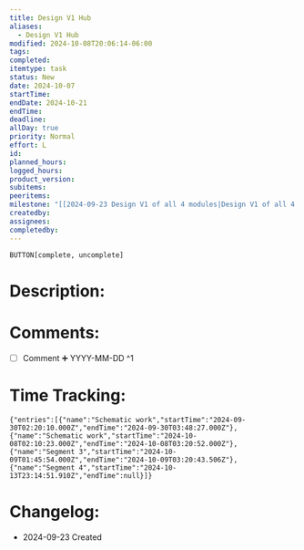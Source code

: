 ```yaml
---
title: Design V1 Hub
aliases:
  - Design V1 Hub
modified: 2024-10-08T20:06:14-06:00
tags: 
completed: 
itemtype: task
status: New
date: 2024-10-07
startTime: 
endDate: 2024-10-21
endTime: 
deadline: 
allDay: true
priority: Normal
effort: L
id: 
planned_hours: 
logged_hours: 
product_version: 
subitems: 
peeritems: 
milestone: "[[2024-09-23 Design V1 of all 4 modules|Design V1 of all 4 modules]]"
createdby: 
assignees: 
completedby: 
---
```

`BUTTON[complete, uncomplete]`

# Description:

# Comments:
- [ ] Comment ➕ YYYY-MM-DD ^1

# Time Tracking:
```simple-time-tracker
{"entries":[{"name":"Schematic work","startTime":"2024-09-30T02:20:10.000Z","endTime":"2024-09-30T03:48:27.000Z"},{"name":"Schematic work","startTime":"2024-10-08T02:10:23.000Z","endTime":"2024-10-08T03:20:52.000Z"},{"name":"Segment 3","startTime":"2024-10-09T01:45:54.000Z","endTime":"2024-10-09T03:20:43.506Z"},{"name":"Segment 4","startTime":"2024-10-13T23:14:51.910Z","endTime":null}]}
```

# Changelog:
- 2024-09-23 Created